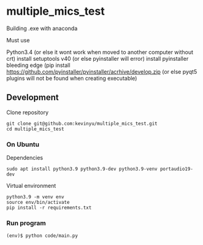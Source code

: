 # multiple_mics_test

Building .exe with anaconda

Must use

Python3.4 (or else it wont work when moved to another computer without crt)
install setuptools v40 (or else pyinstaller will error)
install pyinstaller bleeding edge (pip install https://github.com/pyinstaller/pyinstaller/acrhive/develop.zip (or else pyqt5 plugins will not be found when creating executable)


## Development

Clone repository

```shell
git clone git@github.com:kevinyu/multiple_mics_test.git
cd multiple_mics_test
```

### On Ubuntu

Dependencies

```shell
sudo apt install python3.9 python3.9-dev python3.9-venv portaudio19-dev
```

Virtual environment
```
python3.9 -m venv env
source env/bin/activate
pip install -r requirements.txt
```

### Run program

```shell
(env)$ python code/main.py
```
